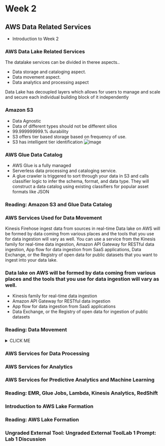 # Week 2
## AWS Data Related Services

* Introduction to Week 2
### AWS Data Lake Related Services

The datalake services can be divided in theree aspects..
* Data storage and cataloging aspect. 
* Data movement aspect. 
* Data analytics and processing aspect

Data Lake has decoupled layers which allows for users to manage and scale and secure each individual building block of it independently

### Amazon S3
* Data Agnostic 
* Data of different types should not be different silios
* 99.999999999.% durability
* S3 offers tier based storage based on frequency of use.
* S3 has intelligent tier identification 
![image](https://user-images.githubusercontent.com/4485129/118358878-778b2500-b59e-11eb-9f60-0b4028cfeca4.png)

### AWS Glue Data Catalog
* AWS Glue is a fully managed
* Serverless data processing and cataloging service.
* A glue crawler is triggered to sort through your data in S3 and calls classifier logic to infer the schema, format, and data type. They will construct a data catalog using existing classifiers for popular asset formats like JSON
 
### Reading: Amazon S3 and Glue Data Catalog

### AWS Services Used for Data Movement
Kinesis Firehose ingest data from sources in real-time
Data lake on AWS will be formed by data coming from various places and the tools that you use for data ingestion will vary as well. You can use a service from the Kinesis family for real-time data ingestion, Amazon API Gateway for RESTful data ingestion, App flow for data ingestion from SaaS applications, Data Exchange, or the Registry of open data for public datasets that you want to ingest into your data lake.

### Data lake on AWS will be formed by data coming from various places and the tools that you use for data ingestion will vary as well. 
* Kinesis family for real-time data ingestion
* Amazon API Gateway for RESTful data ingestion
* App flow for data ingestion from SaaS applications
* Data Exchange, or the Registry of open data for ingestion of public datasets

### Reading: Data Movement

<details><summary>CLICK ME</summary>

#### Data Movement

Data Lakes allow you to import any amount of data that can come in real-time. Data is collected from multiple sources, and moved into the data lake in its original format. This process allows you to scale to data of any size, while saving time of defining data structures, schema, and transformations.   

Read more about data lakes on AWS here: https://aws.amazon.com/big-data/datalakes-and-analytics/https://aws.amazon.com/big-data/datalakes-and-analytics/what-is-a-data-lake/  

##### Amazon Kinesis 
Amazon Kinesis makes it easy to collect, process, and analyze real-time, streaming data so you can get timely insights and react quickly to new information. Amazon Kinesis offers key capabilities to cost-effectively process streaming data at any scale, along with the flexibility to choose the tools that best suit the requirements of your application. With Amazon Kinesis, you can ingest real-time data such as video, audio, application logs, website clickstreams, and IoT telemetry data for machine learning, analytics, and other applications. Amazon Kinesis enables you to process and analyze data as it arrives and respond instantly instead of having to wait until all your data is collected before the processing can begin.     

There are multiple services in the Amazon Kinesis family. For data ingestion, there is Amazon Kinesis Data Streams, Amazon Kinesis Video Streams, and Amazon Kinesis Data Firehose.   Read more about Amazon Kinesis here: https://aws.amazon.com/kinesis/    

To better understand each service please review the diagrams below.       

###### Amazon Kinesis Video Streams:    
![image](https://user-images.githubusercontent.com/4485129/118362362-e2dbf380-b5ac-11eb-87f5-0b78ccdf3120.png)


###### Amazon Kinesis Data Streams:     
![image](https://user-images.githubusercontent.com/4485129/118362369-e7081100-b5ac-11eb-92b4-246c1260f954.png)

###### Amazon Kinesis Data Firehose:
![image](https://user-images.githubusercontent.com/4485129/118362377-ec655b80-b5ac-11eb-9261-d4144ccc2aab.png)


#### Amazon API Gateway   
Amazon API Gateway is a fully managed service that makes it easy to create, publish, and maintain secure APIs at scale. APIs are the front door to backend applications and services. API Gateway handles all the tasks involved in accepting and processing up to hundreds of thousands of concurrent API calls, including traffic management, CORS support, authorization and access control, throttling, monitoring, and API version management.   

Read more about API Gateway here: https://aws.amazon.com/api-gateway/

</details>

### AWS Services for Data Processing
### AWS Services for Analytics
### AWS Services for Predictive Analytics and Machine Learning
### Reading: EMR, Glue Jobs, Lambda, Kinesis Analytics, RedShift
### Introduction to AWS Lake Formation
### Reading: AWS Lake Formation
### Ungraded External Tool: Ungraded External ToolLab 1 Prompt: Lab 1 Discussion
